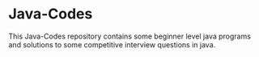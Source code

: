 # Java-Codes
This Java-Codes repository contains some beginner level java programs and solutions to some competitive interview questions in java.
